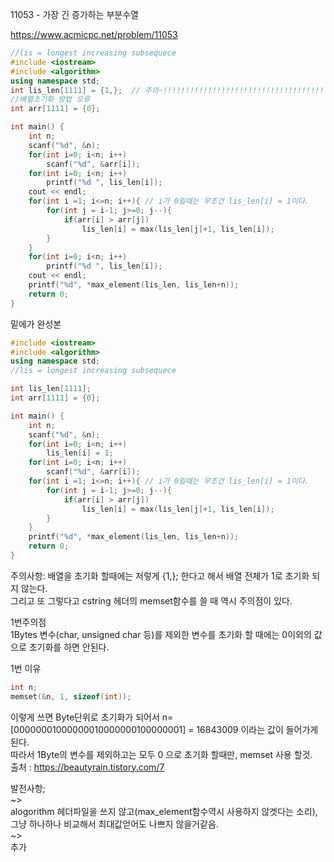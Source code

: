 11053 - 가장 긴 증가하는 부분수열

https://www.acmicpc.net/problem/11053

```c++
//lis = longest increasing subsequece
#include <iostream>
#include <algorithm>
using namespace std;
int lis_len[1111] = {1,};  // 주의~!!!!!!!!!!!!!!!!!!!!!!!!!!!!!!!!!!!!!!!!!!!!!!!!!!!!!!!!!!
//배열초기화 방법 오류
int arr[1111] = {0};

int main() {
	int n;
	scanf("%d", &n);
	for(int i=0; i<n; i++)
		scanf("%d", &arr[i]);
	for(int i=0; i<n; i++)
		printf("%d ", lis_len[i]);
	cout << endl;
	for(int i =1; i<=n; i++){ // i가 0일때는 무조건 lis_len[i] = 1이다.
		for(int j = i-1; j>=0; j--){
			if(arr[i] > arr[j])
				lis_len[i] = max(lis_len[j]+1, lis_len[i]);
		}
	}
	for(int i=0; i<n; i++)
		printf("%d ", lis_len[i]);
	cout << endl;
	printf("%d", *max_element(lis_len, lis_len+n));
	return 0;
}
```
밑에가 완성본
```c++
#include <iostream>
#include <algorithm>
using namespace std;
//lis = longest increasing subsequece

int lis_len[1111]; 
int arr[1111] = {0};

int main() {
	int n;
	scanf("%d", &n);
	for(int i=0; i<n; i++)
		lis_len[i] = 1;
	for(int i=0; i<n; i++)
		scanf("%d", &arr[i]);
	for(int i =1; i<=n; i++){ // i가 0일때는 무조건 lis_len[i] = 1이다.
		for(int j = i-1; j>=0; j--){
			if(arr[i] > arr[j])
				lis_len[i] = max(lis_len[j]+1, lis_len[i]);
		}
	}
	printf("%d", *max_element(lis_len, lis_len+n));
	return 0;
}
```
<p>
주의사항: 배열을 초기화 할때에는 저렇게 {1,}; 한다고 해서 배열 전체가 1로 초기화 되지 않는다.<br>
그리고 또 그렇다고 cstring 헤더의 memset함수를 쓸 때 역시 주의점이 있다.<br>
<p>1번주의점<br>
1Bytes 변수(char, unsigned char 등)를 제외한 변수를 초기화 할 때에는 
0이외의 값으로 초기화를 하면 안된다.</p>
<p>1번 이유
	
```c++
int n;
memset(&n, 1, sizeof(int));
```
이렇게 쓰면 Byte단위로 초기화가 되어서 n= [00000001000000010000000100000001] = 16843009 이라는 값이 들어가게 된다.<br>
따라서 1Byte의 변수를 제외하고는 모두 0 으로 초기화 할때만, memset 사용 할것.<br>
출처 : https://beautyrain.tistory.com/7
</p>
				
</p>
<p>
발전사항;<br>
~><br>
alogorithm 헤더파일을 쓰지 않고(max_element함수역시 사용하지 않겟다는 소리), 그냥 하나하나 비교해서 최대값얻어도 나쁘지 않을거같음.<br>
~><br>
추가<br>
</p>

<br>
